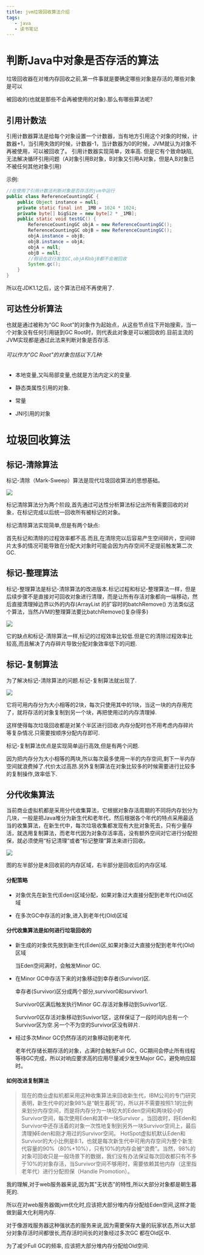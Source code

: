 ```yaml
---
title: jvm垃圾回收算法介绍
tags: 
   - java
   - 读书笔记
---
```



# 判断Java中对象是否存活的算法

垃圾回收器在对堆内存回收之前,第一件事就是要确定哪些对象是存活的,哪些对象是可以

被回收的(也就是那些不会再被使用的对象).那么有哪些算法呢?



<!--more-->

## 引用计数法

引用计数器算法是给每个对象设置一个计数器，当有地方引用这个对象的时候，计数器+1，当引用失效的时候，计数器-1，当计数器为0的时候，JVM就认为对象不再被使用，可以被回收了。
 引用计数器实现简单，效率高. 但是它有个致命缺陷,无法解决循环引用问题（A对象引用B对象，B对象又引用A对象，但是A,B对象已不被任何其他对象引用)

示例:

```java
//在使用了引用计数法判断对象是否存活的jvm中运行
public class ReferenceCountingGC {
    public Object instance = null;
    private static final int _1MB = 1024 * 1024;
    private byte[] bigSize = new byte[2 * _1MB];
    public static void testGC() {
        ReferenceCountingGC objA = new ReferenceCountingGC();
        ReferenceCountingGC objB = new ReferenceCountingGC();
        objA.instance = objB;
        objB.instance = objA;
        objA = null;
        objB = null;
        //假设在这行发生GC,objA和objB都不会被回收
        System.gc();
    }
}
```

所以在JDK1.1之后，这个算法已经不再使用了.

## 可达性分析算法

也就是通过被称为“GC Root”的对象作为起始点，从这些节点往下开始搜索，当一个对象没有任何引用链到GC Root时，则代表此对象是可以被回收的.目前主流的JVM实现都是通过此法来判断对象是否存活.

###### 可以作为"GC Root"的对象包括以下几种:

* 本地变量,又叫局部变量,也就是方法内定义的变量.

* 静态类属性引用的对象.
* 常量
* JNI引用的对象



# 垃圾回收算法



## 标记-清除算法

标记-清除（Mark-Sweep）算法是现代垃圾回收算法的思想基础。

![](https://gitee.com/minagamiyuki/picgo-gitee/raw/master/images/20200227113602.png)

标记清除算法分为两个阶段,首先通过可达性分析算法标记出所有需要回收的对象，在标记完成以后统一回收所有被标记的对象。

标记清除算法实现简单,但是有两个缺点:

首先标记和清除的过程效率都不高.而且,在清除完以后容易产生空间碎片，空间碎片太多的情况可能导致在分配大对象时可能会因为内存空间不足提前触发第二次GC.


## 标记-整理算法

标记-整理算法是标记-清除算法的改进版本.标记过程和标记-整理算法一样，但是后续步骤不是直接对可回收对象进行清理，而是让所有存活对象都向一端移动，然后直接清理掉边界以外的内存(ArrayList 的扩容时的batchRemove() 方法类似这个算法，当然JVM的整理算法要比batchRemove()复杂得多)

![](https://gitee.com/minagamiyuki/picgo-gitee/raw/master/images/20200227113657.png)

它的缺点和标记-清除算法一样,标记的过程效率比较低.但是它的清除过程效率比较高,而且解决了内存碎片导致分配对象效率低下的问题.




## 标记-复制算法

为了解决标记-清除算法的问题.标记-复制算法就出现了.

![](https://gitee.com/minagamiyuki/picgo-gitee/raw/master/images/20200227113634.png)

它将可用内存分为大小相等的2块，每次只使用其中的1块，当这一块的内存用完了，就将存活的对象复制到另一个块，再把使用过的内存清理掉.

这样使得每次垃圾回收都是对某个半区进行回收.内存分配时也不用考虑内存碎片等复杂情况.只需要按顺序分配内存即可.

标记-复制算法优点是实现简单运行高效,但是有两个问题.

因为把内存分为大小相等的两块,所以每次最多使用一半的内存空间,剩下一半内存空间就浪费掉了.代价太过高昂.另外复制算法在对象比较多的时候需要进行比较多的复制操作,效率低下.



## 分代收集算法

当前商业虚拟机都是采用分代收集算法，它根据对象存活周期的不同将内存划分为几块，一般是把Java堆分为新生代和老年代，然后根据各个年代的特点采用最适当的收集算法，在新生代中，每次垃圾收集都发现有大批对象死去，只有少量存活，就选用复制算法，而老年代因为对象存活率高，没有额外空间对它进行分配担保，就必须使用“标记清理”或者“标记整理”算法来进行回收。

![](https://gitee.com/minagamiyuki/picgo-gitee/raw/master/images/20200227113937.png)

图的左半部分是未回收前的内存区域，右半部分是回收后的内存区域.



#### 分配策略

* 对象优先在新生代(Eden)区域分配，如果对象过大直接分配到老年代(Old)区域

* 在多次GC中存活的对象,进入到老年代(Old)区域

  

#### 分代收集算法是如何进行垃圾回收的

* 新生成的对象优先放到新生代(Eden)区,如果对象过大直接分配到老年代(Old)区域

  当Eden空间满时，会触发Minor GC.

* 在Minor GC中存活下来的对象移动到幸存者(Survivor)区.

  幸存者(Survivor)区分成两个部分,survivor0和survivor1.

  Survivor0区满后触发执行Minor GC.存活对象移动到Suvivor1区.

  Survivor0区存活对象移动到Suvivor1区，这样保证了一段时间内总有一个Survivor区为空.另一个不为空的Survivor区没有碎片.

* 经过多次Minor GC仍然存活的对象移动到老年代.

  老年代存储长期存活的对象，占满时会触发Full GC，GC期间会停止所有线程等待GC完成，所以对响应要求高的应用尽量减少发生Major GC，避免响应超时。

#### 如何改进复制算法

> 现在的商业虚拟机都采用这种收集算法来回收新生代，IBM公司的专门研究表明，新生代中的对象98%是“朝生暮死”的，所以并不需要按照1:1的比例来划分内存空间，而是将内存分为一块较大的Eden空间和两块较小的Survivor空间，每次使用Eden和其中一块Survivor 。当回收时，将Eden和Survivor中还存活着的对象一次性地复制到另外一块Survivor空间上，最后清理掉Eden和刚才用过的Survivor空间。
>  HotSpot虚拟机默认Eden和Survivor的大小比例是8:1，也就是每次新生代中可用内存空间为整个新生代容量的90%（80%+10%），只有10%的内存会被“浪费”。当然，98%的对象可回收只是一般场景下的数据，我们没有办法保证每次回收都只有不多于10%的对象存活，当Survivor空间不够用时，需要依赖其他内存（这里指老年代）进行分配担保（Handle Promotion）。

我的理解,对于web服务器来说,因为其"无状态"的特性,所以大部分对象都是朝生暮死的.

所以在对web服务器做jvm优化时,应该把大部分堆内存分配给Eden空间,这样才能做到最大化利用内存.

对于像游戏服务器这种强状态的服务来说,因为需要保存大量的玩家状态,所以大部分对象存活时间都很长,而存活时间长的对象经过多次GC 都在Old区中. 

为了减少Full GC的频率, 应该把大部分堆内存分配给Old空间.


